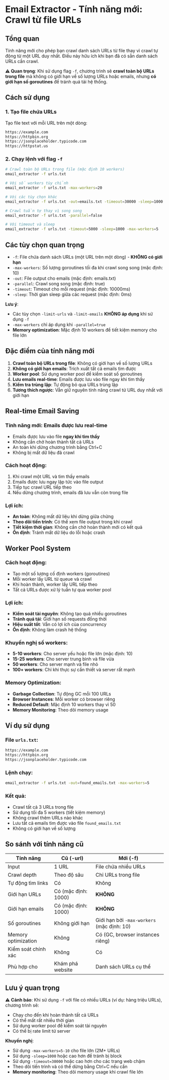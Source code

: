 # Email Extractor - Tính năng mới: Crawl từ file URLs

## Tổng quan

Tính năng mới cho phép bạn crawl danh sách URLs từ file thay vì crawl tự động từ một URL duy nhất. Điều này hữu ích khi bạn đã có sẵn danh sách URLs cần crawl.

**⚠️ Quan trọng**: Khi sử dụng flag `-f`, chương trình sẽ **crawl toàn bộ URLs trong file** mà không có giới hạn về số lượng URLs hoặc emails, nhưng **có giới hạn số goroutines** để tránh quá tải hệ thống.

## Cách sử dụng

### 1. Tạo file chứa URLs

Tạo file text với mỗi URL trên một dòng:

```txt
https://example.com
https://httpbin.org
https://jsonplaceholder.typicode.com
https://httpstat.us
```

### 2. Chạy lệnh với flag `-f`

```bash
# Crawl toàn bộ URLs trong file (mặc định 10 workers)
email_extractor -f urls.txt

# Với số workers tùy chỉnh
email_extractor -f urls.txt -max-workers=20

# Với các tùy chọn khác
email_extractor -f urls.txt -out=emails.txt -timeout=30000 -sleep=1000 -max-workers=5

# Crawl tuần tự thay vì song song
email_extractor -f urls.txt -parallel=false

# Với timeout và sleep
email_extractor -f urls.txt -timeout=5000 -sleep=1000 -max-workers=5
```

## Các tùy chọn quan trọng

- `-f`: File chứa danh sách URLs (một URL trên một dòng) - **KHÔNG có giới hạn**
- `-max-workers`: Số lượng goroutines tối đa khi crawl song song (mặc định: 10)
- `-out`: File output cho emails (mặc định: emails.txt)
- `-parallel`: Crawl song song (mặc định: true)
- `-timeout`: Timeout cho mỗi request (mặc định: 10000ms)
- `-sleep`: Thời gian sleep giữa các request (mặc định: 0ms)

**Lưu ý**:
- Các tùy chọn `-limit-urls` và `-limit-emails` **KHÔNG áp dụng** khi sử dụng `-f`
- `-max-workers` chỉ áp dụng khi `-parallel=true`
- **Memory optimization**: Mặc định 10 workers để tiết kiệm memory cho file lớn

## Đặc điểm của tính năng mới

1. **Crawl toàn bộ URLs trong file**: Không có giới hạn về số lượng URLs
2. **Không có giới hạn emails**: Trích xuất tất cả emails tìm được
3. **Worker pool**: Sử dụng worker pool để kiểm soát số goroutines
4. **Lưu emails real-time**: Emails được lưu vào file ngay khi tìm thấy
5. **Kiểm tra trùng lặp**: Tự động bỏ qua URLs trùng lặp
6. **Tương thích ngược**: Vẫn giữ nguyên tính năng crawl từ URL duy nhất với giới hạn

## Real-time Email Saving

### **Tính năng mới**: Emails được lưu real-time
- Emails được lưu vào file **ngay khi tìm thấy**
- Không cần chờ hoàn thành tất cả URLs
- An toàn khi dừng chương trình bằng Ctrl+C
- Không bị mất dữ liệu đã crawl

### **Cách hoạt động**:
1. Khi crawl một URL và tìm thấy emails
2. Emails được lưu ngay lập tức vào file output
3. Tiếp tục crawl URL tiếp theo
4. Nếu dừng chương trình, emails đã lưu vẫn còn trong file

### **Lợi ích**:
- **An toàn**: Không mất dữ liệu khi dừng giữa chừng
- **Theo dõi tiến trình**: Có thể xem file output trong khi crawl
- **Tiết kiệm thời gian**: Không cần chờ hoàn thành mới có kết quả
- **Ổn định**: Tránh mất dữ liệu do lỗi hoặc crash

## Worker Pool System

### **Cách hoạt động**:
- Tạo một số lượng cố định workers (goroutines)
- Mỗi worker lấy URL từ queue và crawl
- Khi hoàn thành, worker lấy URL tiếp theo
- Tất cả URLs được xử lý tuần tự qua worker pool

### **Lợi ích**:
- **Kiểm soát tài nguyên**: Không tạo quá nhiều goroutines
- **Tránh quá tải**: Giới hạn số requests đồng thời
- **Hiệu suất tốt**: Vẫn có lợi ích của concurrency
- **Ổn định**: Không làm crash hệ thống

### **Khuyến nghị số workers**:
- **5-10 workers**: Cho server yếu hoặc file lớn (mặc định: 10)
- **15-25 workers**: Cho server trung bình và file vừa
- **50 workers**: Cho server mạnh và file nhỏ
- **100+ workers**: Chỉ khi thực sự cần thiết và server rất mạnh

### **Memory Optimization**:
- **Garbage Collection**: Tự động GC mỗi 100 URLs
- **Browser Instances**: Mỗi worker có browser riêng
- **Reduced Default**: Mặc định 10 workers thay vì 50
- **Memory Monitoring**: Theo dõi memory usage

## Ví dụ sử dụng

### File `urls.txt`:
```txt
https://example.com
https://httpbin.org
https://jsonplaceholder.typicode.com
```

### Lệnh chạy:
```bash
email_extractor -f urls.txt -out=found_emails.txt -max-workers=5
```

### Kết quả:
- Crawl tất cả 3 URLs trong file
- Sử dụng tối đa 5 workers (tiết kiệm memory)
- Không crawl thêm URLs nào khác
- Lưu tất cả emails tìm được vào file `found_emails.txt`
- Không có giới hạn về số lượng

## So sánh với tính năng cũ

| Tính năng | Cũ (-url) | Mới (-f) |
|-----------|-----------|----------|
| Input | 1 URL | File chứa nhiều URLs |
| Crawl depth | Theo độ sâu | Chỉ URLs trong file |
| Tự động tìm links | Có | Không |
| Giới hạn URLs | Có (mặc định: 1000) | **KHÔNG** |
| Giới hạn emails | Có (mặc định: 1000) | **KHÔNG** |
| Số goroutines | Không giới hạn | Giới hạn bởi `-max-workers` (mặc định: 10) |
| Memory optimization | Không | Có (GC, browser instances riêng) |
| Kiểm soát chính xác | Không | Có |
| Phù hợp cho | Khám phá website | Danh sách URLs cụ thể |

## Lưu ý quan trọng

⚠️ **Cảnh báo**: Khi sử dụng `-f` với file có nhiều URLs (ví dụ: hàng triệu URLs), chương trình sẽ:
- Chạy cho đến khi hoàn thành tất cả URLs
- Có thể mất rất nhiều thời gian
- Sử dụng worker pool để kiểm soát tài nguyên
- Có thể bị rate limit từ server

**Khuyến nghị**:
- Sử dụng `-max-workers=5-10` cho file lớn (2M+ URLs)
- Sử dụng `-sleep=1000` hoặc cao hơn để tránh bị block
- Sử dụng `-timeout=30000` hoặc cao hơn cho các trang web chậm
- Theo dõi tiến trình và có thể dừng bằng Ctrl+C nếu cần
- **Memory monitoring**: Theo dõi memory usage khi crawl file lớn
